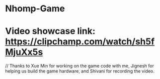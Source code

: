 # Nhomp-Game
# Video showcase link: https://clipchamp.com/watch/sh5fMjuXx5s
// Thanks to Xue Min for working on the game code with me, Jignesh for helping us build the game hardware, and Shivani for recording the video.
